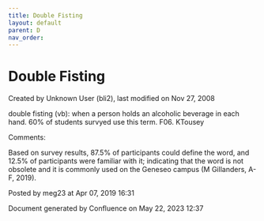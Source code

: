 ```yaml
---
title: Double Fisting
layout: default
parent: D
nav_order:
---
```


# Double Fisting

Created by  Unknown User (bli2), last modified on Nov 27, 2008

double fisting (vb): when a person holds an alcoholic beverage in each hand. 60% of students survyed use this term. F06. KTousey

Comments:

Based on survey results, 87.5% of participants could define the word, and 12.5% of participants were familiar with it; indicating that the word is not obsolete and it is commonly used on the Geneseo campus (M Gillanders, A-F, 2019).

Posted by meg23 at Apr 07, 2019 16:31

Document generated by Confluence on May 22, 2023 12:37


